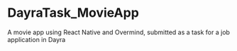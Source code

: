 # DayraTask_MovieApp
A movie app using React Native and Overmind, submitted as a task for a job application in Dayra
